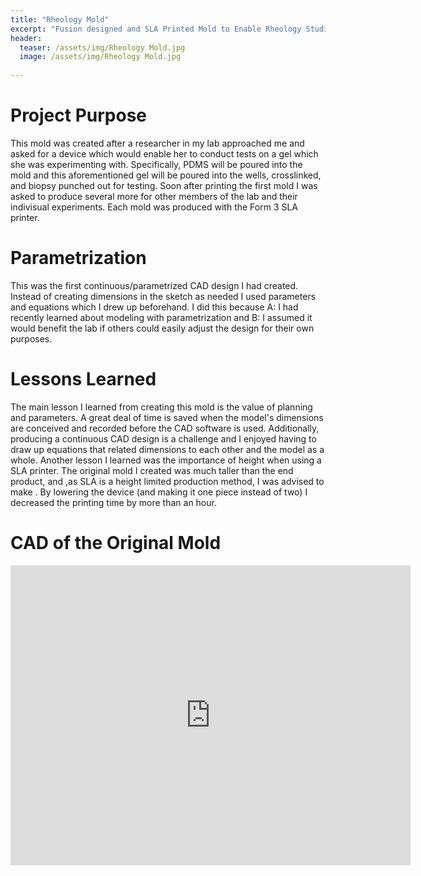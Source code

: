 ```yaml
---
title: "Rheology Mold"
excerpt: "Fusion designed and SLA Printed Mold to Enable Rheology Studies"
header:
  teaser: /assets/img/Rheology Mold.jpg
  image: /assets/img/Rheology Mold.jpg
   
---
```


# Project Purpose
This mold was created after a researcher in my lab approached me and asked for a device which would enable her to conduct tests on a gel which she was experimenting with. Specifically, PDMS will be poured into the mold and this aforementioned gel will be poured into the wells, crosslinked, and biopsy punched out for testing. Soon after printing the first mold I was asked to produce several more for other members of the lab and their indivisual experiments. Each mold was produced with the Form 3 SLA printer.

# Parametrization
This was the first continuous/parametrized CAD design I had created. Instead of creating dimensions in the sketch as needed I used parameters and equations which I drew up beforehand. I did this because A: I had recently learned about modeling with parametrization and B: I assumed it would benefit the lab if others could easily adjust the design for their own purposes.

# Lessons Learned
The main lesson I learned from creating this mold is the value of planning and parameters. A great deal of time is saved when the model's dimensions are conceived and recorded before the CAD software is used. Additionally, producing a continuous CAD design is a challenge and I enjoyed having to draw up equations that related dimensions to each other and the model as a whole. 
Another lesson I learned was the importance of height when using a SLA printer. The original mold I created was much taller than the end product, and ,as SLA is a height limited production method, I was advised to make . By lowering the device (and making it one piece instead of two) I decreased the printing time by more than an hour. 

# CAD of the Original Mold
<iframe src="https://vanderbilt1024.autodesk360.com/shares/public/SH512d4QTec90decfa6e98ab8991e975b955?mode=embed" width="640" height="480" allowfullscreen="true" webkitallowfullscreen="true" mozallowfullscreen="true"  frameborder="0"></iframe>


